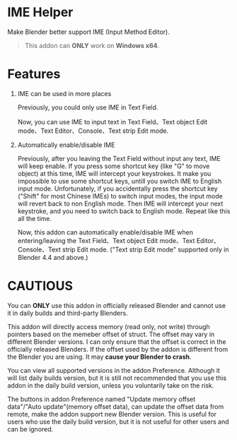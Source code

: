 # IME Helper

Make Blender better support IME (Input Method Editor).

> This addon can **ONLY** work on **Windows x64**.

# Features

1. IME can be used in more places

    Previously, you could only use IME in Text Field.

    Now, you can use IME to input text in Text Field、Text object Edit mode、Text Editor、Console、Text strip Edit mode.

2. Automatically enable/disable IME

    Previously, after you leaving the Text Field without input any text, IME will keep enable. If you press some shortcut key (like "G" to move object) at this time, IME will intercept your keystrokes. It make you impossible to use some shortcut keys, untill you switch IME to English input mode. Unfortunately, if you accidentally press the shortcut key ("Shift" for most Chinese IMEs) to switch input modes, the input mode will revert back to non English mode. Then IME will intercept your next keystroke, and you need to switch back to English mode. Repeat like this all the time.

    Now, this addon can automatically enable/disable IME when entering/leaving the Text Field、Text object Edit mode、Text Editor、Console、Text strip Edit mode. ("Text strip Edit mode" supported only in Blender 4.4 and above.)

# CAUTIOUS

You can **ONLY** use this addon in officially released Blender and cannot use it in daily builds and third-party Blenders.

This addon will directly access memory (read only, not write) through pointers based on the memeber offset of struct. The offset may vary in different Blender versions. I can only ensure that the offset is correct in the officially released Blenders. If the offset used by the addon is different from the Blender you are using. It may **cause your Blender to crash**.

You can view all supported versions in the addon Preference. Although it will list daily builds version, but it is still not recommended that you use this addon in the daily build version, unless you voluntarily take on the risk.

The buttons in addon Preference named "Update memory offset data"/"Auto update"(memory offset data), can update the offset data from remote, make the addon support new Blender version. This is useful for users who use the daily build version, but it is not useful for other users and can be ignored.
